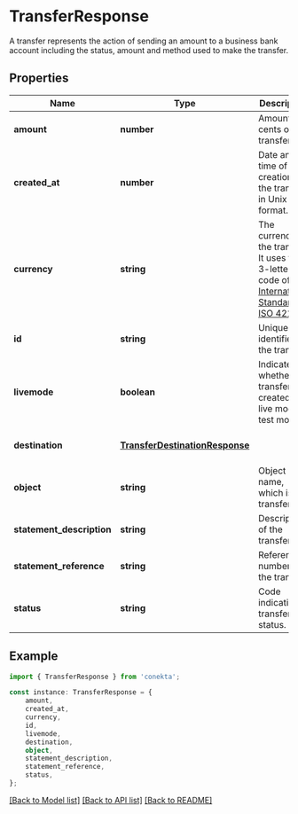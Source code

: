 # TransferResponse

A transfer represents the action of sending an amount to a business bank account including the status, amount and method used to make the transfer.

## Properties

Name | Type | Description | Notes
------------ | ------------- | ------------- | -------------
**amount** | **number** | Amount in cents of the transfer. | [optional] [default to undefined]
**created_at** | **number** | Date and time of creation of the transfer in Unix format. | [optional] [default to undefined]
**currency** | **string** | The currency of the transfer. It uses the 3-letter code of the [International Standard ISO 4217.](https://es.wikipedia.org/wiki/ISO_4217) | [optional] [default to undefined]
**id** | **string** | Unique identifier of the transfer. | [optional] [default to undefined]
**livemode** | **boolean** | Indicates whether the transfer was created in live mode or test mode. | [optional] [default to undefined]
**destination** | [**TransferDestinationResponse**](TransferDestinationResponse.md) |  | [optional] [default to undefined]
**object** | **string** | Object name, which is transfer. | [optional] [default to undefined]
**statement_description** | **string** | Description of the transfer. | [optional] [default to undefined]
**statement_reference** | **string** | Reference number of the transfer. | [optional] [default to undefined]
**status** | **string** | Code indicating transfer status. | [optional] [default to undefined]

## Example

```typescript
import { TransferResponse } from 'conekta';

const instance: TransferResponse = {
    amount,
    created_at,
    currency,
    id,
    livemode,
    destination,
    object,
    statement_description,
    statement_reference,
    status,
};
```

[[Back to Model list]](../README.md#documentation-for-models) [[Back to API list]](../README.md#documentation-for-api-endpoints) [[Back to README]](../README.md)
